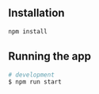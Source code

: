 ## Installation
```bash
npm install
```

## Running the app

```bash
# development
$ npm run start

```